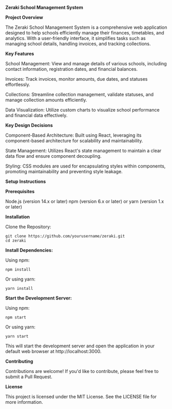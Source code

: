 **Zeraki School Management System**

**Project Overview**

The Zeraki School Management System is a comprehensive web application designed to help schools efficiently manage their finances, timetables, and analytics. With a user-friendly interface, it simplifies tasks such as managing school details, handling invoices, and tracking collections.

**Key Features**

School Management: View and manage details of various schools, including contact information, registration dates, and financial balances.

Invoices: Track invoices, monitor amounts, due dates, and statuses effortlessly.

Collections: Streamline collection management, validate statuses, and manage collection amounts efficiently.

Data Visualization: Utilize custom charts to visualize school performance and financial data effectively.

**Key Design Decisions**

Component-Based Architecture: Built using React, leveraging its component-based architecture for scalability and maintainability.

State Management: Utilizes React's state management to maintain a clear data flow and ensure component decoupling.

Styling: CSS modules are used for encapsulating styles within components, promoting maintainability and preventing style leakage.

**Setup Instructions**

**Prerequisites**

Node.js (version 14.x or later)
npm (version 6.x or later) or yarn (version 1.x or later)

**Installation**

Clone the Repository:

    git clone https://github.com/yourusername/zeraki.git
    cd zeraki


**Install Dependencies:**

Using npm:

    npm install

Or using yarn:

    yarn install

**Start the Development Server:**

Using npm:

    npm start

Or using yarn:

    yarn start

This will start the development server and open the application in your default web browser at http://localhost:3000.

**Contributing**

Contributions are welcome! If you'd like to contribute, please feel free to submit a Pull Request.

**License**

This project is licensed under the MIT License. See the LICENSE file for more information.
